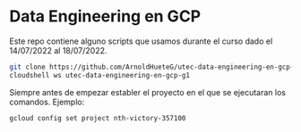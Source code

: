 # Data Engineering en GCP

Este repo contiene alguno scripts que usamos durante el curso dado el 14/07/2022 al 18/07/2022.

```bash
git clone https://github.com/ArnoldHueteG/utec-data-engineering-en-gcp-g1
cloudshell ws utec-data-engineering-en-gcp-g1
```

Siempre antes de empezar establer el proyecto en el que se ejecutaran los comandos. Ejemplo:

```bash
gcloud config set project nth-victory-357100
```
